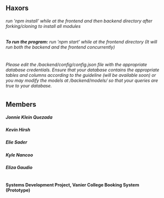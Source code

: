 
## Haxors
###### run 'npm install' while at the frontend and then backend directory after forking/cloning to install all modules
###### **To run the program:** run 'npm start' while at the frontend directory (It will run both the backend and the frontend concurrently)
#
###### Please edit the /backend/config/config.json file with the appropriate database credentials. Ensure that your database contains the appropriate tables and columns according to the guideline (will be available soon) or you may modify the models at /backend/models/ so that your queries are true to your database.
#
## Members
##### Jonnie Klein Quezada
##### Kevin Hirsh
##### Elie Sader
##### Kyle Nancoo
##### Eliza Gaudio
#
#### Systems Development Project, Vanier College Booking System (Prototype)
